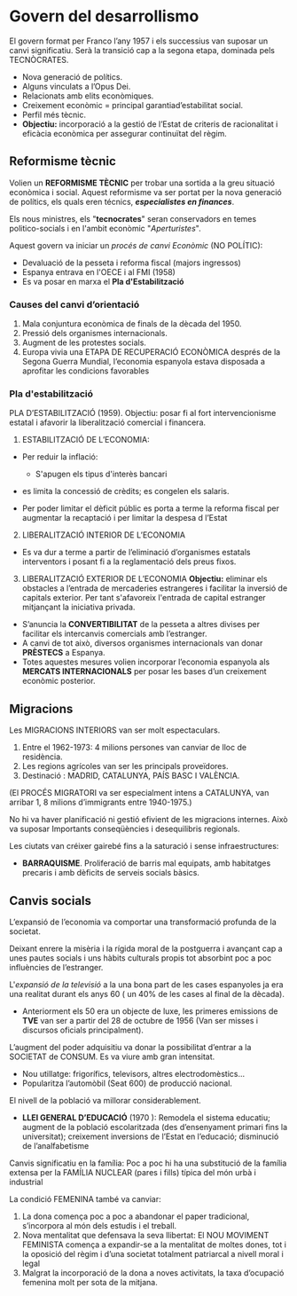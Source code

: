 # Govern del desarrollismo
El govern format per Franco l’any 1957 i els successius van suposar un canvi significatiu. Serà la transició cap a la segona etapa, dominada pels TECNÒCRATES.

- Nova generació de polítics.
- Alguns vinculats a l’Opus Dei.
- Relacionats amb elits econòmiques.
- Creixement econòmic = principal garantiad’estabilitat social.
- Perfil més tècnic.
- **Objectiu:** incorporació a la gestió de l’Estat de criteris de racionalitat i eficàcia econòmica per assegurar continuïtat del règim.

## Reformisme tècnic
Volien un **REFORMISME TÈCNIC** per trobar una sortida a la greu situació econòmica i social. Aquest reformisme va ser portat per la nova generació de polítics, els quals eren técnics, ***especialistes en finances***.

Els nous ministres, els "**tecnocrates**" seran conservadors en temes politico-socials i en l'ambit econòmic "*Aperturistes*".

Aquest govern va iniciar un *procés de canvi Econòmic* (NO POLÍTIC):
- Devaluació de la pesseta i reforma fiscal (majors ingressos)
- Espanya entrava en l'OECE i al FMI (1958)
- Es va posar en marxa el **Pla d'Estabilització**

### Causes del canvi d’orientació
1. Mala conjuntura econòmica de finals de la dècada del 1950.
2. Pressió dels organismes internacionals.
3. Augment de les protestes socials.
4. Europa vivia una ETAPA DE RECUPERACIÓ ECONÒMICA després de la Segona Guerra Mundial,
l’economia espanyola estava disposada a aprofitar les condicions favorables

### Pla d'estabilització
PLA D’ESTABILITZACIÓ (1959). Objectiu: posar fi al fort intervencionisme estatal i afavorir la liberalització comercial i financera. 

1) ESTABILITZACIÓ DE L’ECONOMIA:
- Per reduir la inflació:
	- S'apugen els tipus d'interès bancari
- es limita la concessió de crèdits; es congelen els salaris.

- Per poder limitar el dèficit públic es porta a terme la reforma fiscal per augmentar la recaptació i per limitar la despesa d l’Estat

2) LIBERALITZACIÓ INTERIOR DE L’ECONOMIA 
- Es va dur a terme a partir de l’eliminació d’organismes estatals interventors i posant fi a la reglamentació dels preus fixos.

3) LIBERALITZACIÓ EXTERIOR DE L’ECONOMIA
**Objectiu:** eliminar els obstacles a l’entrada de mercaderies estrangeres i facilitar la inversió de capitals exterior. Per tant s'afavoreix l'entrada de capital estranger mitjançant la iniciativa privada. 
-  S’anuncia la **CONVERTIBILITAT** de la pesseta a altres divises per facilitar els intercanvis comercials amb l’estranger.
- A canvi de tot això, diversos organismes internacionals van donar **PRÈSTECS** a Espanya.
- Totes aquestes mesures volien incorporar l’economia espanyola als **MERCATS INTERNACIONALS** per posar les bases d’un creixement econòmic posterior.

## Migracions
Les MIGRACIONS INTERIORS van ser molt espectaculars. 
1. Entre el 1962-1973: 4 milions persones van canviar de lloc de residència. 
2. Les regions agrícoles van ser les principals proveïdores. 
3. Destinació : MADRID, CATALUNYA, PAÍS BASC I VALÈNCIA.

(El PROCÉS MIGRATORI va ser especialment intens a CATALUNYA, van arribar 1, 8 milions d’immigrants entre 1940-1975.)

No hi va haver planificació ni gestió efivient de les migracions internes. Això va suposar Importants conseqüències i desequilibris regionals. 

Les ciutats van créixer gairebé fins a la saturació i sense infraestructures: 
- **BARRAQUISME**. Proliferació de barris mal equipats, amb habitatges precaris i amb dèficits de serveis socials bàsics.

## Canvis socials
L’expansió de l’economia va comportar una transformació profunda de la societat.

Deixant enrere la misèria i la rígida moral de la postguerra i avançant cap a unes pautes socials i uns hàbits culturals propis tot absorbint poc a poc influències de l’estranger.

L'*expansió de la televisió* a la una bona part de les cases espanyoles ja era una realitat durant els anys 60 ( un 40% de les cases al final de la dècada).
- Anteriorment els 50 era un objecte de luxe, les primeres emissions de **TVE** van ser a partir del 28 de octubre de 1956 (Van ser misses i discursos oficials principalment).

L’augment del poder adquisitiu va donar la possibilitat d’entrar a la SOCIETAT de CONSUM. Es va viure amb gran intensitat. 
- Nou utillatge: frigorífics, televisors, altres electrodomèstics... 
- Popularitza l’automòbil (Seat 600) de producció nacional.

El nivell de la població va millorar considerablement. 
- **LLEI GENERAL D’EDUCACIÓ** (1970 ): Remodela el sistema educatiu; augment de la població escolaritzada (des d’ensenyament primari fins la universitat); creixement inversions de l’Estat en l’educació; disminució de l’analfabetisme

Canvis significatiu en la família: Poc a poc hi ha una substitució de la família extensa per la FAMÍLIA NUCLEAR (pares i fills) típica del món urbà i industrial

La condició FEMENINA també va canviar:
1. La dona comença poc a poc a abandonar el paper tradicional, s’incorpora al món
dels estudis i el treball.
2. Nova mentalitat que defensava la seva llibertat: El NOU MOVIMENT FEMINISTA
comença a expandir-se a la mentalitat de moltes dones, tot i la oposició del règim i
d’una societat totalment patriarcal a nivell moral i legal
3. Malgrat la incorporació de la dona a noves activitats, la taxa d’ocupació femenina
molt per sota de la mitjana.